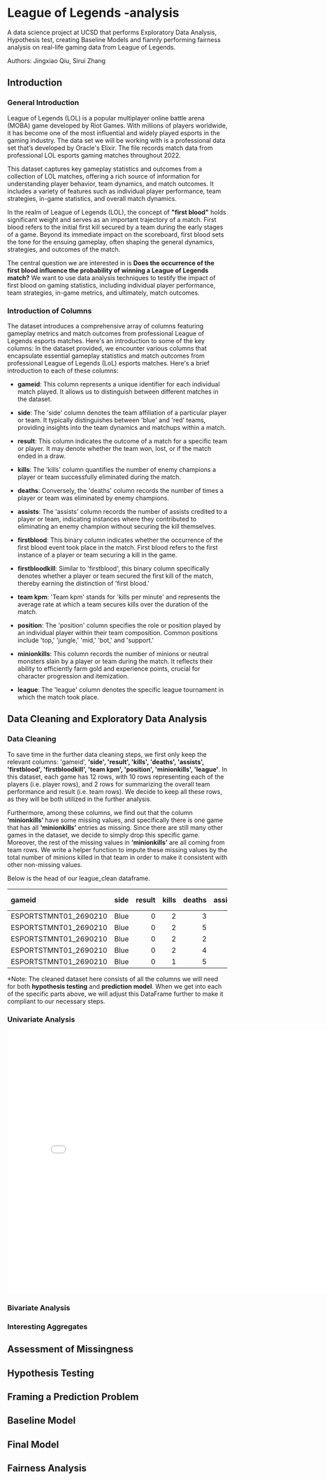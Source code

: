 # League of Legends -analysis
A data science project at UCSD that performs Exploratory Data Analysis, Hypothesis test, creating Baseline Models and fiannly performing fairness analysis on real-life gaming data from League of Legends.

Authors: Jingxiao Qiu, Sirui Zhang

## Introduction
### General Introduction
League of Legends (LOL) is a popular multiplayer online battle arena (MOBA) game developed by Riot Games. With millions of players worldwide, it has become one of the most influential and widely played esports in the gaming industry. The data set we will be working with is a professional data set that’s developed by Oracle's Elixir. The file records match data from professional LOL esports gaming matches throughout 2022. 

This dataset captures key gameplay statistics and outcomes from a collection of LOL matches, offering a rich source of information for understanding player behavior, team dynamics, and match outcomes. It includes a variety of features such as individual player performance, team strategies, in-game statistics, and overall match dynamics.

In the realm of League of Legends (LOL), the concept of **"first blood"** holds significant weight and serves as an important trajectory of a match. First blood refers to the initial first kill secured by a team during the early stages of a game. Beyond its immediate impact on the scoreboard, first blood sets the tone for the ensuing gameplay, often shaping the general dynamics, strategies, and outcomes of the match.

The central question we are interested in is **Does the occurrence of the first blood influence the probability of winning a League of Legends match?** We want to use data analysis techniques to testify the impact of first blood on gaming statistics,  including individual player performance, team strategies, in-game metrics, and ultimately, match outcomes. 

### Introduction of Columns
The dataset introduces a comprehensive array of columns featuring gameplay metrics and match outcomes from professional League of Legends esports matches. Here's an introduction to some of the key columns:
In the dataset provided, we encounter various columns that encapsulate essential gameplay statistics and match outcomes from professional League of Legends (LoL) esports matches. Here's a brief introduction to each of these columns:

- **gameid**: This column represents a unique identifier for each individual match played. It allows us to distinguish between different matches in the dataset.

- **side**: The 'side' column denotes the team affiliation of a particular player or team. It typically distinguishes between 'blue' and 'red' teams, providing insights into the team dynamics and matchups within a match.

- **result**: This column indicates the outcome of a match for a specific team or player. It may denote whether the team won, lost, or if the match ended in a draw.

- **kills**: The 'kills' column quantifies the number of enemy champions a player or team successfully eliminated during the match. 

- **deaths**: Conversely, the 'deaths' column records the number of times a player or team was eliminated by enemy champions. 

- **assists**: The 'assists' column records the number of assists credited to a player or team, indicating instances where they contributed to eliminating an enemy champion without securing the kill themselves.

- **firstblood**: This binary column indicates whether the occurrence of the first blood event took place in the match. First blood refers to the first instance of a player or team securing a kill in the game.

- **firstbloodkill**: Similar to 'firstblood', this binary column specifically denotes whether a player or team secured the first kill of the match, thereby earning the distinction of 'first blood.'

- **team kpm**: 'Team kpm' stands for 'kills per minute' and represents the average rate at which a team secures kills over the duration of the match. 

- **position**: The 'position' column specifies the role or position played by an individual player within their team composition. Common positions include 'top,' 'jungle,' 'mid,' 'bot,' and 'support.'

- **minionkills**: This column records the number of minions or neutral monsters slain by a player or team during the match. It reflects their ability to efficiently farm gold and experience points, crucial for character progression and itemization.

- **league**: The 'league' column denotes the specific league tournament in which the match took place.

## Data Cleaning and Exploratory Data Analysis
### Data Cleaning
To save time in the further data cleaning steps, we first only keep the relevant columns: 'gameid', **'side', 'result', 'kills', 'deaths', 'assists', 'firstblood', 'firstbloodkill', 'team kpm', 'position', 'minionkills', 'league'**. In this dataset, each game has 12 rows, with 10 rows representing each of the players (i.e. player rows), and 2 rows for summarizing the overall team performance and result (i.e. team rows). We decide to keep all these rows, as they will be both utilized in the further analysis.

Furthermore, among these columns, we find out that the column **‘minionkills’** have some missing values, and specifically there is one game that has all **‘minionkills’** entries as missing. Since there are still many other games in the dataset, we decide to simply drop this specific game. Moreover, the rest of the missing values in **‘minionkills’** are all coming from team rows. We write a helper function to impute these missing values by the total number of minions killed in that team in order to make it consistent with other non-missing values. 

Below is the head of our league_clean dataframe.

| gameid                | side   |   result |   kills |   deaths |   assists |   firstblood |   firstbloodkill |   team kpm | position   |   minionkills | league   |
|:----------------------|:-------|---------:|--------:|---------:|----------:|-------------:|-----------------:|-----------:|:-----------|--------------:|:---------|
| ESPORTSTMNT01_2690210 | Blue   |        0 |       2 |        3 |         2 |            0 |                0 |     0.3152 | top        |           220 | LCKC     |
| ESPORTSTMNT01_2690210 | Blue   |        0 |       2 |        5 |         6 |            1 |                0 |     0.3152 | jng        |            33 | LCKC     |
| ESPORTSTMNT01_2690210 | Blue   |        0 |       2 |        2 |         3 |            0 |                0 |     0.3152 | mid        |           177 | LCKC     |
| ESPORTSTMNT01_2690210 | Blue   |        0 |       2 |        4 |         2 |            1 |                0 |     0.3152 | bot        |           208 | LCKC     |
| ESPORTSTMNT01_2690210 | Blue   |        0 |       1 |        5 |         6 |            1 |                1 |     0.3152 | sup        |            42 | LCKC     |

*Note: The cleaned dataset here consists of all the columns we will need for both **hypothesis testing** and **prediction model**. When we get into each of the specific parts above, we will adjust this DataFrame further to make it compliant to our necessary steps.

### Univariate Analysis

<iframe
  src="LOL-analysis/figure.html"
  width="800"
  height="600"
  frameborder="0"
></iframe>

### Bivariate Analysis

### Interesting Aggregates

## Assessment of Missingness
## Hypothesis Testing
## Framing a Prediction Problem
## Baseline Model
## Final Model
## Fairness Analysis
